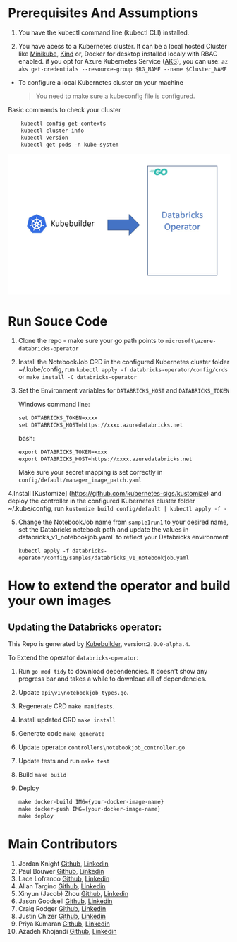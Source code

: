 # Prerequisites And Assumptions

1. You have the kubectl command line (kubectl CLI) installed.

2. You have acess to a Kubernetes cluster. It can be a local hosted Cluster like [Minikube](https://kubernetes.io/docs/tasks/tools/install-minikube/), [Kind](https://github.com/kubernetes-sigs/kind) or, Docker for desktop installed localy with RBAC enabled. if you opt for Azure Kubernetes Service ([AKS](https://azure.microsoft.com/en-au/services/kubernetes-service/)), you can use: `az aks get-credentials --resource-group $RG_NAME --name $Cluster_NAME`

* To configure a local Kubernetes cluster on your machine
    > You need to make sure a kubeconfig file is configured.

Basic commands to check your cluster

```shell
    kubectl config get-contexts
    kubectl cluster-info
    kubectl version
    kubectl get pods -n kube-system
```

![alt text](docs/images/development-flow.jpg "development flow")

# Run Souce Code

1. Clone the repo  - make sure your go path points to `microsoft\azure-databricks-operator`

2. Install the NotebookJob CRD in the configured Kubernetes cluster folder ~/.kube/config,
run `kubectl apply -f databricks-operator/config/crds` or `make install -C databricks-operator`

3. Set the Environment variables for `DATABRICKS_HOST` and `DATABRICKS_TOKEN`

    Windows command line:
    ```shell
    set DATABRICKS_TOKEN=xxxx
    set DATABRICKS_HOST=https://xxxx.azuredatabricks.net
    ```

    bash:
    ```shell
    export DATABRICKS_TOKEN=xxxx
    export DATABRICKS_HOST=https://xxxx.azuredatabricks.net
    ```

    Make sure your secret mapping is set correctly in `config/default/manager_image_patch.yaml`

4.Install [Kustomize] (https://github.com/kubernetes-sigs/kustomize) and deploy the controller in the configured Kubernetes cluster folder ~/.kube/config, run `kustomize build config/default | kubectl apply -f -`

5. Change the NotebookJob name from `sample1run1` to your desired name, set the Databricks notebook path and update the values in databricks_v1_notebookjob.yaml` to reflect your Databricks environment

    ```shell
    kubectl apply -f databricks-operator/config/samples/databricks_v1_notebookjob.yaml
    ```

# How to extend the operator and build your own images

## Updating the Databricks operator:

This Repo is generated by [Kubebuilder](https://book.kubebuilder.io/), version:`2.0.0-alpha.4`.

To Extend the operator `databricks-operator`:

1. Run `go mod tidy` to download dependencies. It doesn't show any progress bar and takes a while to download all of dependencies.
2. Update `api\v1\notebookjob_types.go`.
3. Regenerate CRD `make manifests`.
4. Install updated CRD `make install`
5. Generate code `make generate`
6. Update operator `controllers\notebookjob_controller.go`
7. Update tests and run `make test`
8. Build `make build`
9. Deploy

    ```shell
    make docker-build IMG={your-docker-image-name}
    make docker-push IMG={your-docker-image-name}
    make deploy
    ```

# Main Contributors

1. Jordan Knight [Github](https://github.com/jakkaj), [Linkedin](https://www.linkedin.com/in/jakkaj/)
2. Paul Bouwer [Github](https://github.com/paulbouwer), [Linkedin](https://www.linkedin.com/in/pbouwer/)
3. Lace Lofranco [Github](https://github.com/devlace), [Linkedin](https://www.linkedin.com/in/lacelofranco/)
4. Allan Targino [Github](https://github.com/allantargino), [Linkedin](https://www.linkedin.com/in/allan-targino//)
5. Xinyun (Jacob) Zhou [Github](https://github.com/xinsnake), [Linkedin](https://www.linkedin.com/in/xinyun-zhou/)
6. Jason Goodsell [Github](https://github.com/JasonTheDeveloper), [Linkedin](https://www.linkedin.com/in/jason-goodsell-2505a3b2/)
7. Craig Rodger [Github](https://github.com/crrodger), [Linkedin](https://www.linkedin.com/in/craigrodger/)
8. Justin Chizer [Github](https://github.com/justinchizer), [Linkedin](https://www.linkedin.com/in/jchizer/)
9. Priya Kumaran [Github](https://github.com/priyakumarank), [Linkedin](https://www.linkedin.com/in/priyakumaran/)
10. Azadeh Khojandi [Github](https://github.com/Azadehkhojandi), [Linkedin](https://www.linkedin.com/in/azadeh-khojandi-ba441b3/)
